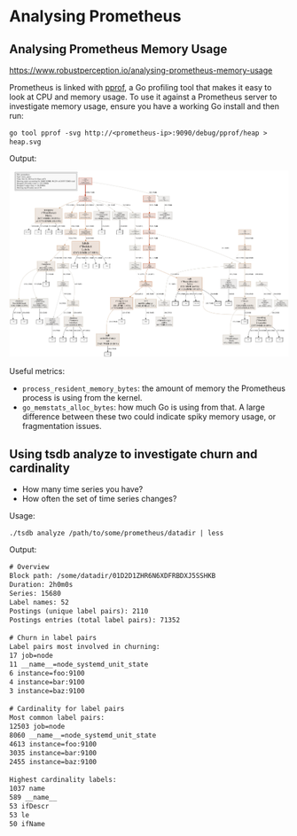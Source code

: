 # Analysing Prometheus

## Analysing Prometheus Memory Usage

https://www.robustperception.io/analysing-prometheus-memory-usage

Prometheus is linked with [pprof](https://golang.org/pkg/net/http/pprof/), a Go profiling tool that makes it easy to look at CPU and memory usage. To use it against a Prometheus server to investigate memory usage, ensure you have a working Go install and then run:

```
go tool pprof -svg http://<prometheus-ip>:9090/debug/pprof/heap > heap.svg
```

Output:

![](./imgs/heap12.svg)

Useful metrics:
* `process_resident_memory_bytes`: the amount of memory the Prometheus process is using from the kernel.
* `go_memstats_alloc_bytes`: how much Go is using from that. A large difference between these two could indicate spiky memory usage, or fragmentation issues.

## Using tsdb analyze to investigate churn and cardinality

* How many time series you have?
* How often the set of time series changes?

Usage:

```
./tsdb analyze /path/to/some/prometheus/datadir | less
```

Output:

```
# Overview
Block path: /some/datadir/01D2D1ZHR6N6XDFRBDXJ5SSHKB
Duration: 2h0m0s
Series: 15680
Label names: 52
Postings (unique label pairs): 2110
Postings entries (total label pairs): 71352

# Churn in label pairs
Label pairs most involved in churning:
17 job=node
11 __name__=node_systemd_unit_state
6 instance=foo:9100
4 instance=bar:9100
3 instance=baz:9100

# Cardinality for label pairs
Most common label pairs:
12503 job=node
8060 __name__=node_systemd_unit_state
4613 instance=foo:9100
3035 instance=bar:9100
2455 instance=baz:9100

Highest cardinality labels:
1037 name
589 __name__
53 ifDescr
53 le
50 ifName
```

